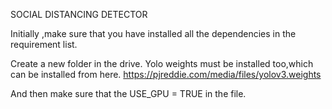 SOCIAL DISTANCING DETECTOR

Initially ,make sure that you have installed all the dependencies in the requirement list.

Create a new folder in the drive.
Yolo weights must be installed too,which can be installed from here.
https://pjreddie.com/media/files/yolov3.weights

And then make sure that the USE_GPU = TRUE in the file.


